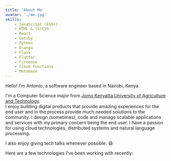 ```yaml
---
title: 'About Me'
avatar: './me.jpg'
skills:
    - JavaScript (ES6+)
    - HTML & (S)CSS
    - React
    - Gatsby
    - Python
    - Django
    - Flask
    - Flutter
    - Firebase
    - Cloud Functions
    - Metabase
---
```


Hello! I'm Antonio, a software engineer based in Nairobi, Kenya.

I'm a Computer Science major from [Jomo Kenyatta University of Agriculture and Technology](http://www.jkuat.ac.ke/).  
I enjoy building digital products that provide amazing experiences for the end user and in the process provide much needed solutions to the community. I design (sometimes), code and manage scalable applications and services with my primary concern being the end user. I have a passion for using cloud technologies, distributed systems and natural language processing.

I also enjoy giving tech talks whenever possible. 😄

Here are a few technologies I've been working with recently:
